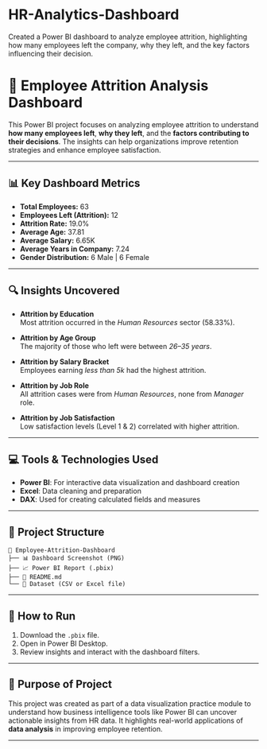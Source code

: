 # HR-Analytics-Dashboard
Created a Power BI dashboard to analyze employee attrition, highlighting how many employees left the company, why they left, and the key factors influencing their decision.

# 🧠 Employee Attrition Analysis Dashboard

This Power BI project focuses on analyzing employee attrition to understand **how many employees left**, **why they left**, and the **factors contributing to their decisions**. The insights can help organizations improve retention strategies and enhance employee satisfaction.


---

## 📊 Key Dashboard Metrics

- **Total Employees:** 63  
- **Employees Left (Attrition):** 12  
- **Attrition Rate:** 19.0%  
- **Average Age:** 37.81  
- **Average Salary:** 6.65K  
- **Average Years in Company:** 7.24  
- **Gender Distribution:** 6 Male | 6 Female  

---

## 🔍 Insights Uncovered

- **Attrition by Education**  
  Most attrition occurred in the *Human Resources* sector (58.33%).

- **Attrition by Age Group**  
  The majority of those who left were between *26–35 years*.

- **Attrition by Salary Bracket**  
  Employees earning *less than 5k* had the highest attrition.

- **Attrition by Job Role**  
  All attrition cases were from *Human Resources*, none from *Manager* role.

- **Attrition by Job Satisfaction**  
  Low satisfaction levels (Level 1 & 2) correlated with higher attrition.

---

## 💻 Tools & Technologies Used

- **Power BI**: For interactive data visualization and dashboard creation  
- **Excel**: Data cleaning and preparation  
- **DAX**: Used for creating calculated fields and measures  

---

## 📁 Project Structure

```
📂 Employee-Attrition-Dashboard
├── 📊 Dashboard Screenshot (PNG)
├── 📈 Power BI Report (.pbix)
├── 📄 README.md
└── 📂 Dataset (CSV or Excel file)
```

---

## 🚀 How to Run

1. Download the `.pbix` file.
2. Open in Power BI Desktop.
3. Review insights and interact with the dashboard filters.

---

## 📌 Purpose of Project

This project was created as part of a data visualization practice module to understand how business intelligence tools like Power BI can uncover actionable insights from HR data. It highlights real-world applications of **data analysis** in improving employee retention.

---

